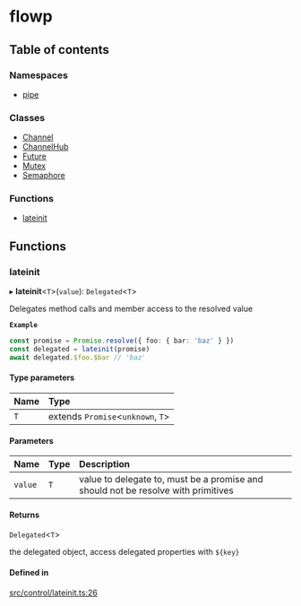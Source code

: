 # flowp

## Table of contents

### Namespaces

- [pipe](../wiki/pipe)

### Classes

- [Channel](../wiki/Channel)
- [ChannelHub](../wiki/ChannelHub)
- [Future](../wiki/Future)
- [Mutex](../wiki/Mutex)
- [Semaphore](../wiki/Semaphore)

### Functions

- [lateinit](../wiki/Exports#lateinit)

## Functions

### lateinit

▸ **lateinit**<`T`\>(`value`): `Delegated`<`T`\>

Delegates method calls and member access to the resolved value

**`Example`**

```ts
const promise = Promise.resolve({ foo: { bar: 'baz' } })
const delegated = lateinit(promise)
await delegated.$foo.$bar // 'baz'
```

#### Type parameters

| Name | Type |
| :------ | :------ |
| `T` | extends `Promise`<`unknown`, `T`\> |

#### Parameters

| Name | Type | Description |
| :------ | :------ | :------ |
| `value` | `T` | value to delegate to, must be a promise and should not be resolve with primitives |

#### Returns

`Delegated`<`T`\>

the delegated object, access delegated properties with `${key}`

#### Defined in

[src/control/lateinit.ts:26](https://github.com/Semesse/flowp/blob/165e59c/src/control/lateinit.ts#L26)
